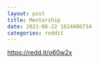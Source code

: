 ```yaml
--- 
layout: post 
title: Mentorship 
date: 2021-06-22 1624406734 
categories: reddit 
--- 
```

https://redd.it/o60w2x